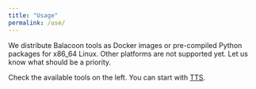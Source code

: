 ```yaml
---
title: "Usage"
permalink: /use/
---
```


We distribute Balacoon tools as Docker images or pre-compiled Python packages for x86_64 Linux. 
Other platforms are not supported yet. Let us know what should be a priority.

Check the available tools on the left. You can start with [TTS](tts/package.md).
